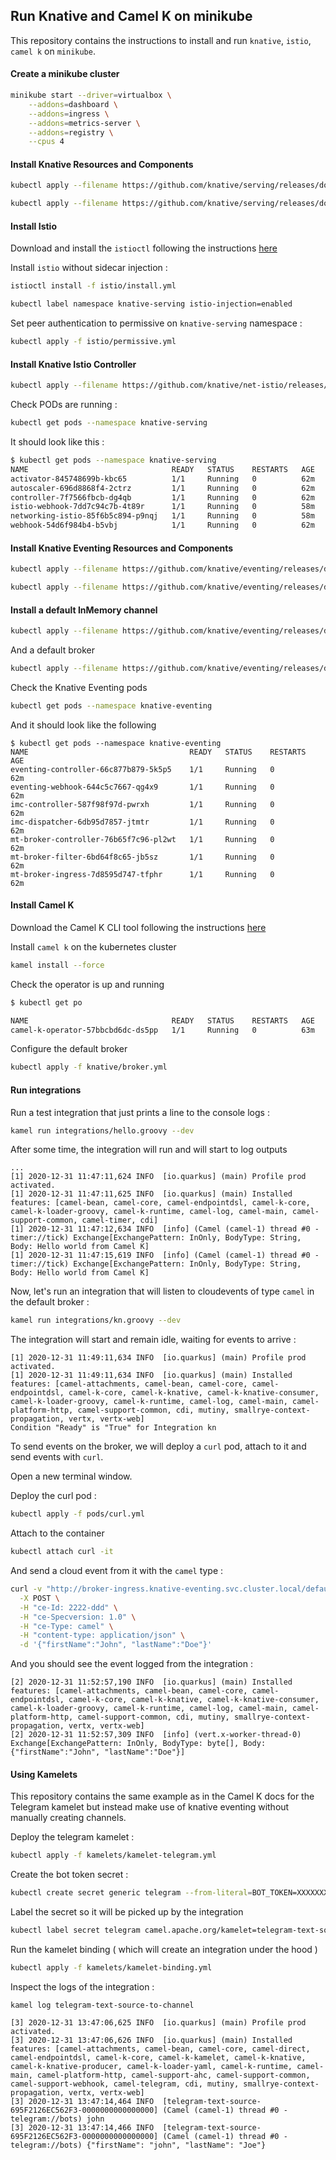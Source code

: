 ## Run Knative and Camel K on minikube

This repository contains the instructions to install and run `knative`, `istio`, `camel k` on `minikube`.

#### Create a minikube cluster

```bash
minikube start --driver=virtualbox \
    --addons=dashboard \
    --addons=ingress \
    --addons=metrics-server \
    --addons=registry \
    --cpus 4
```

#### Install Knative Resources and Components

```bash
kubectl apply --filename https://github.com/knative/serving/releases/download/v0.19.0/serving-crds.yaml

kubectl apply --filename https://github.com/knative/serving/releases/download/v0.19.0/serving-core.yaml
```

#### Install Istio

Download and install the `istioctl` following the instructions [here](https://istio.io/latest/docs/setup/getting-started/#download)

Install `istio` without sidecar injection : 

```bash
istioctl install -f istio/install.yml
```

```bash
kubectl label namespace knative-serving istio-injection=enabled
```

Set peer authentication to permissive on `knative-serving` namespace : 

```bash
kubectl apply -f istio/permissive.yml
```

#### Install Knative Istio Controller

```bash
kubectl apply --filename https://github.com/knative/net-istio/releases/download/v0.19.0/release.yaml
```

Check PODs are running : 

```bash
kubectl get pods --namespace knative-serving
```

It should look like this : 

```bash
$ kubectl get pods --namespace knative-serving
NAME                                READY   STATUS    RESTARTS   AGE
activator-845748699b-kbc65          1/1     Running   0          62m
autoscaler-696d8868f4-2ctrz         1/1     Running   0          62m
controller-7f7566fbcb-dg4qb         1/1     Running   0          62m
istio-webhook-7dd7c94c7b-4t89r      1/1     Running   0          58m
networking-istio-85f6b5c894-p9nqj   1/1     Running   0          58m
webhook-54d6f984b4-b5vbj            1/1     Running   0          62m
```

#### Install Knative Eventing Resources and Components

```bash
kubectl apply --filename https://github.com/knative/eventing/releases/download/v0.19.0/eventing-crds.yaml

kubectl apply --filename https://github.com/knative/eventing/releases/download/v0.19.0/eventing-core.yaml
```

#### Install a default InMemory channel

```bash
kubectl apply --filename https://github.com/knative/eventing/releases/download/v0.19.0/in-memory-channel.yaml
```

And a default broker 

```bash
kubectl apply --filename https://github.com/knative/eventing/releases/download/v0.19.0/mt-channel-broker.yaml
```

Check the Knative Eventing pods

```bash
kubectl get pods --namespace knative-eventing
```

And it should look like the following 

```
$ kubectl get pods --namespace knative-eventing
NAME                                    READY   STATUS    RESTARTS   AGE
eventing-controller-66c877b879-5k5p5    1/1     Running   0          62m
eventing-webhook-644c5c7667-qg4x9       1/1     Running   0          62m
imc-controller-587f98f97d-pwrxh         1/1     Running   0          62m
imc-dispatcher-6db95d7857-jtmtr         1/1     Running   0          62m
mt-broker-controller-76b65f7c96-pl2wt   1/1     Running   0          62m
mt-broker-filter-6bd64f8c65-jb5sz       1/1     Running   0          62m
mt-broker-ingress-7d8595d747-tfphr      1/1     Running   0          62m
```

#### Install Camel K

Download the Camel K CLI tool following the instructions [here](https://camel.apache.org/camel-k/latest/installation/installation.html#procedure)

Install `camel k` on the kubernetes cluster

```bash
kamel install --force
```

Check the operator is up and running 

```bash
$ kubectl get po

NAME                                READY   STATUS    RESTARTS   AGE
camel-k-operator-57bbcbd6dc-ds5pp   1/1     Running   0          63m

```

Configure the default broker 

```bash
kubectl apply -f knative/broker.yml
```

#### Run integrations

Run a test integration that just prints a line to the console logs :

```bash
kamel run integrations/hello.groovy --dev
```

After some time, the integration will run and will start to log outputs

```log
...
[1] 2020-12-31 11:47:11,624 INFO  [io.quarkus] (main) Profile prod activated.
[1] 2020-12-31 11:47:11,625 INFO  [io.quarkus] (main) Installed features: [camel-bean, camel-core, camel-endpointdsl, camel-k-core, camel-k-loader-groovy, camel-k-runtime, camel-log, camel-main, camel-support-common, camel-timer, cdi]
[1] 2020-12-31 11:47:12,634 INFO  [info] (Camel (camel-1) thread #0 - timer://tick) Exchange[ExchangePattern: InOnly, BodyType: String, Body: Hello world from Camel K]
[1] 2020-12-31 11:47:15,619 INFO  [info] (Camel (camel-1) thread #0 - timer://tick) Exchange[ExchangePattern: InOnly, BodyType: String, Body: Hello world from Camel K]
```

Now, let's run an integration that will listen to cloudevents of type `camel` in the default broker : 


```bash
kamel run integrations/kn.groovy --dev
```

The integration will start and remain idle, waiting for events to arrive : 

```log
[1] 2020-12-31 11:49:11,634 INFO  [io.quarkus] (main) Profile prod activated.
[1] 2020-12-31 11:49:11,634 INFO  [io.quarkus] (main) Installed features: [camel-attachments, camel-bean, camel-core, camel-endpointdsl, camel-k-core, camel-k-knative, camel-k-knative-consumer, camel-k-loader-groovy, camel-k-runtime, camel-log, camel-main, camel-platform-http, camel-support-common, cdi, mutiny, smallrye-context-propagation, vertx, vertx-web]
Condition "Ready" is "True" for Integration kn
```

To send events on the broker, we will deploy a `curl` pod, attach to it and send events with `curl`.

Open a new terminal window.

Deploy the curl pod : 

```bash
kubectl apply -f pods/curl.yml
```

Attach to the container

```bash
kubectl attach curl -it
```

And send a cloud event from it with the `camel` type : 

```bash
curl -v "http://broker-ingress.knative-eventing.svc.cluster.local/default/default" \
  -X POST \
  -H "ce-Id: 2222-ddd" \
  -H "ce-Specversion: 1.0" \
  -H "ce-Type: camel" \
  -H "content-type: application/json" \
  -d '{"firstName":"John", "lastName":"Doe"}'
```

And you should see the event logged from the integration : 

```log
[2] 2020-12-31 11:52:57,190 INFO  [io.quarkus] (main) Installed features: [camel-attachments, camel-bean, camel-core, camel-endpointdsl, camel-k-core, camel-k-knative, camel-k-knative-consumer, camel-k-loader-groovy, camel-k-runtime, camel-log, camel-main, camel-platform-http, camel-support-common, cdi, mutiny, smallrye-context-propagation, vertx, vertx-web]
[2] 2020-12-31 11:52:57,309 INFO  [info] (vert.x-worker-thread-0) Exchange[ExchangePattern: InOnly, BodyType: byte[], Body: {"firstName":"John", "lastName":"Doe"}]
```

#### Using Kamelets

This repository contains the same example as in the Camel K docs for the Telegram kamelet but instead make use of knative eventing without manually creating channels.

Deploy the telegram kamelet : 

```bash
kubectl apply -f kamelets/kamelet-telegram.yml
```

Create the bot token secret : 

```bash
kubectl create secret generic telegram --from-literal=BOT_TOKEN=XXXXXXXXX
```

Label the secret so it will be picked up by the integration 

```bash
kubectl label secret telegram camel.apache.org/kamelet=telegram-text-source
```

Run the kamelet binding ( which will create an integration under the hood )

```bash
kubectl apply -f kamelets/kamelet-binding.yml
```

Inspect the logs of the integration : 

```log
kamel log telegram-text-source-to-channel

[3] 2020-12-31 13:47:06,625 INFO  [io.quarkus] (main) Profile prod activated.
[3] 2020-12-31 13:47:06,626 INFO  [io.quarkus] (main) Installed features: [camel-attachments, camel-bean, camel-core, camel-direct, camel-endpointdsl, camel-k-core, camel-k-kamelet, camel-k-knative, camel-k-knative-producer, camel-k-loader-yaml, camel-k-runtime, camel-main, camel-platform-http, camel-support-ahc, camel-support-common, camel-support-webhook, camel-telegram, cdi, mutiny, smallrye-context-propagation, vertx, vertx-web]
[3] 2020-12-31 13:47:14,464 INFO  [telegram-text-source-695F2126EC562F3-0000000000000000] (Camel (camel-1) thread #0 - telegram://bots) john
[3] 2020-12-31 13:47:14,466 INFO  [telegram-text-source-695F2126EC562F3-0000000000000000] (Camel (camel-1) thread #0 - telegram://bots) {"firstName": "john", "lastName": "Joe"}
```

